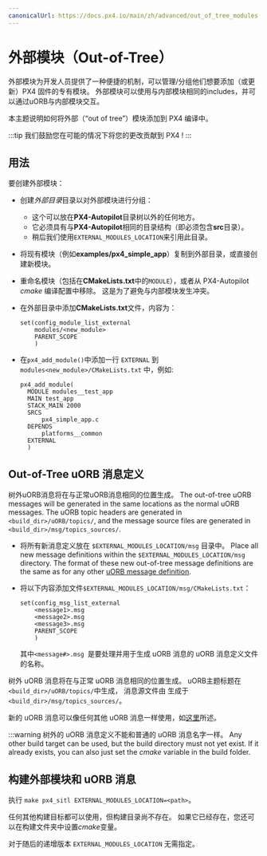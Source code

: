 ```yaml
---
canonicalUrl: https://docs.px4.io/main/zh/advanced/out_of_tree_modules
---
```


# 外部模块（Out-of-Tree）

外部模块为开发人员提供了一种便捷的机制，可以管理/分组他们想要添加（或更新）PX4 固件的专有模块。 外部模块可以使用与内部模块相同的includes，并可以通过uORB与内部模块交互。

本主题说明如何将外部（“out of tree”）模块添加到 PX4 编译中。

:::tip
我们鼓励您在可能的情况下将您的更改贡献到 PX4 !
:::

## 用法

要创建外部模块：

- 创建*外部目录*目录以对外部模块进行分组：
  - 这个可以放在**PX4-Autopilot**目录树以外的任何地方。
  - 它必须具有与**PX4-Autopilot**相同的目录结构（即必须包含**src**目录）。
  - 稍后我们使用` EXTERNAL_MODULES_LOCATION `来引用此目录。
- 将现有模块（例如**examples/px4_simple_app**）复制到外部目录，或直接创建新模块。
- 重命名模块（包括在**CMakeLists.txt**中的`MODULE`），或者从 PX4-Autopilot *cmake* 编译配置中移除。 这是为了避免与内部模块发生冲突。
- 在外部目录中添加**CMakeLists.txt**文件，内容为：
  ```
  set(config_module_list_external
      modules/<new_module>
      PARENT_SCOPE
      )
  ```
- 在`px4_add_module()`中添加一行 `EXTERNAL` 到 `modules<new_module>/CMakeLists.txt` 中，例如:

  ```
  px4_add_module(
    MODULE modules__test_app
    MAIN test_app
    STACK_MAIN 2000
    SRCS
        px4_simple_app.c
    DEPENDS
        platforms__common
    EXTERNAL
    )
  ```


## Out-of-Tree uORB 消息定义

树外uORB消息将在与正常uORB消息相同的位置生成。 The out-of-tree uORB messages will be generated in the same locations as the normal uORB messages. The uORB topic headers are generated in `<build_dir>/uORB/topics/`, and the message source files are generated in `<build_dir>/msg/topics_sources/`.

- 将所有新消息定义放在 `$EXTERNAL_MODULES_LOCATION/msg` 目录中。 Place all new message definitions within the `$EXTERNAL_MODULES_LOCATION/msg` directory. The format of these new out-of-tree message definitions are the same as for any other [uORB message definition](../middleware/uorb.md#adding-a-new-topic).
- 将以下内容添加文件`$EXTERNAL_MODULES_LOCATION/msg/CMakeLists.txt`：

  ```
  set(config_msg_list_external
      <message1>.msg
      <message2>.msg
      <message3>.msg
      PARENT_SCOPE
      )
  ```
  其中`<message#>.msg `是要处理并用于生成 uORB 消息的 uORB 消息定义文件的名称。

树外 uORB 消息将在与正常 uORB 消息相同的位置生成。 uORB主题标题在 `<build_dir>/uORB/topics/`中生成， 消息源文件由 生成于 `<build_dir>/msg/topics_sources/`。

新的 uORB 消息可以像任何其他 uORB 消息一样使用，如[这里](../middleware/uorb.md#adding-a-new-topic)所述。

:::warning
树外的 uORB 消息定义不能和普通的 uORB 消息名字一样。 Any other build target can be used, but the build directory must not yet exist. If it already exists, you can also just set the *cmake* variable in the build folder.


## 构建外部模块和 uORB 消息

执行 `make px4_sitl EXTERNAL_MODULES_LOCATION=<path>`。

任何其他构建目标都可以使用，但构建目录尚不存在。 如果它已经存在，您还可以在构建文件夹中设置*cmake*变量。

对于随后的递增版本 `EXTERNAL_MODULES_LOCATION` 无需指定。
